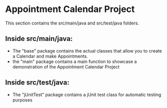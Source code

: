 # Appointment Calendar Project

This section contains the src/main/java and src/test/java folders.

## Inside **src/main/java**:
 * The "base" package contains the actual classes that allow you to create a Calendar and make Appointments. 
 * the "main" package contains a main function to showcase a demonstration of the Appointment Calendar Project

## Inside **src/test/java**: 
 * The "jUnitTest" package contains a jUnit test class for automatic testing purposes